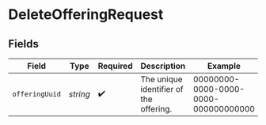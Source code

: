# DeleteOfferingRequest


## Fields

| Field                                  | Type                                   | Required                               | Description                            | Example                                |
| -------------------------------------- | -------------------------------------- | -------------------------------------- | -------------------------------------- | -------------------------------------- |
| `offeringUuid`                         | *string*                               | :heavy_check_mark:                     | The unique identifier of the offering. | 00000000-0000-0000-0000-000000000000   |